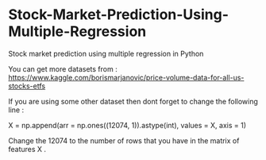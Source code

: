 # Stock-Market-Prediction-Using-Multiple-Regression
Stock market prediction using multiple regression in Python

You can get more datasets from : 
https://www.kaggle.com/borismarjanovic/price-volume-data-for-all-us-stocks-etfs

If you are using some other dataset then dont forget to change the following line : 

X = np.append(arr = np.ones((12074, 1)).astype(int), values = X, axis = 1)

Change the 12074 to the number of rows that you have in the matrix of features X .
